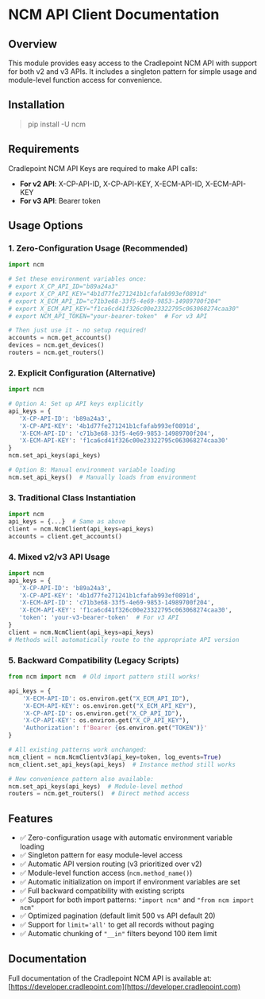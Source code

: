 # NCM API Client Documentation

## Overview

This module provides easy access to the Cradlepoint NCM API with support for both v2 and v3 APIs. It includes a singleton pattern for simple usage and module-level function access for convenience.

## Installation

> pip install -U ncm  

## Requirements

Cradlepoint NCM API Keys are required to make API calls:
- **For v2 API**: X-CP-API-ID, X-CP-API-KEY, X-ECM-API-ID, X-ECM-API-KEY
- **For v3 API**: Bearer token

## Usage Options

### 1. Zero-Configuration Usage (Recommended)

```python
import ncm

# Set these environment variables once:
# export X_CP_API_ID="b89a24a3"
# export X_CP_API_KEY="4b1d77fe271241b1cfafab993ef0891d"
# export X_ECM_API_ID="c71b3e68-33f5-4e69-9853-14989700f204"
# export X_ECM_API_KEY="f1ca6cd41f326c00e23322795c063068274caa30"
# export NCM_API_TOKEN="your-bearer-token"  # For v3 API

# Then just use it - no setup required!
accounts = ncm.get_accounts()
devices = ncm.get_devices()
routers = ncm.get_routers()
```

### 2. Explicit Configuration (Alternative)

```python
import ncm

# Option A: Set up API keys explicitly
api_keys = {
   'X-CP-API-ID': 'b89a24a3',
   'X-CP-API-KEY': '4b1d77fe271241b1cfafab993ef0891d',
   'X-ECM-API-ID': 'c71b3e68-33f5-4e69-9853-14989700f204',
   'X-ECM-API-KEY': 'f1ca6cd41f326c00e23322795c063068274caa30'
}
ncm.set_api_keys(api_keys)

# Option B: Manual environment variable loading
ncm.set_api_keys()  # Manually loads from environment
```

### 3. Traditional Class Instantiation

```python
import ncm
api_keys = {...}  # Same as above
client = ncm.NcmClient(api_keys=api_keys)
accounts = client.get_accounts()
```

### 4. Mixed v2/v3 API Usage

```python
import ncm
api_keys = {
   'X-CP-API-ID': 'b89a24a3',
   'X-CP-API-KEY': '4b1d77fe271241b1cfafab993ef0891d',
   'X-ECM-API-ID': 'c71b3e68-33f5-4e69-9853-14989700f204',
   'X-ECM-API-KEY': 'f1ca6cd41f326c00e23322795c063068274caa30',
   'token': 'your-v3-bearer-token'  # For v3 API
}
client = ncm.NcmClient(api_keys=api_keys)
# Methods will automatically route to the appropriate API version
```

### 5. Backward Compatibility (Legacy Scripts)

```python
from ncm import ncm  # Old import pattern still works!

api_keys = {
    'X-ECM-API-ID': os.environ.get("X_ECM_API_ID"),
    'X-ECM-API-KEY': os.environ.get("X_ECM_API_KEY"),
    'X-CP-API-ID': os.environ.get("X_CP_API_ID"),
    'X-CP-API-KEY': os.environ.get("X_CP_API_KEY"),
    'Authorization': f'Bearer {os.environ.get("TOKEN")}'
}

# All existing patterns work unchanged:
ncm_client = ncm.NcmClientv3(api_key=token, log_events=True)
ncm_client.set_api_keys(api_keys)  # Instance method still works

# New convenience pattern also available:
ncm.set_api_keys(api_keys)  # Module-level method
routers = ncm.get_routers()  # Direct method access
```

## Features

- ✅ Zero-configuration usage with automatic environment variable loading
- ✅ Singleton pattern for easy module-level access
- ✅ Automatic API version routing (v3 prioritized over v2)
- ✅ Module-level function access (`ncm.method_name()`)
- ✅ Automatic initialization on import if environment variables are set
- ✅ Full backward compatibility with existing scripts
- ✅ Support for both import patterns: `"import ncm"` and `"from ncm import ncm"`
- ✅ Optimized pagination (default limit 500 vs API default 20)
- ✅ Support for `limit='all'` to get all records without paging
- ✅ Automatic chunking of `"__in"` filters beyond 100 item limit

## Documentation

Full documentation of the Cradlepoint NCM API is available at: [https://developer.cradlepoint.com](https://developer.cradlepoint.com)
